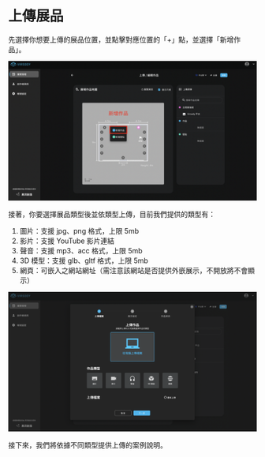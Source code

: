 # 上傳展品

先選擇你想要上傳的展品位置，並點擊對應位置的「+」點，並選擇「新增作品」。

![](<../../.gitbook/assets/截圖 2022-04-07 下午6.36.23.png>)

接著，你要選擇展品類型後並依類型上傳，目前我們提供的類型有：

1. 圖片：支援 jpg、png 格式，上限 5mb
2. 影片：支援 YouTube 影片連結
3. 聲音：支援 mp3、acc 格式，上限 5mb
4. 3D 模型：支援 glb、gltf 格式，上限 5mb
5. 網頁：可嵌入之網站網址（需注意該網站是否提供外嵌展示，不開放將不會顯示）

![](<../../.gitbook/assets/截圖 2022-04-07 下午6.44.33.png>)

接下來，我們將依據不同類型提供上傳的案例說明。

